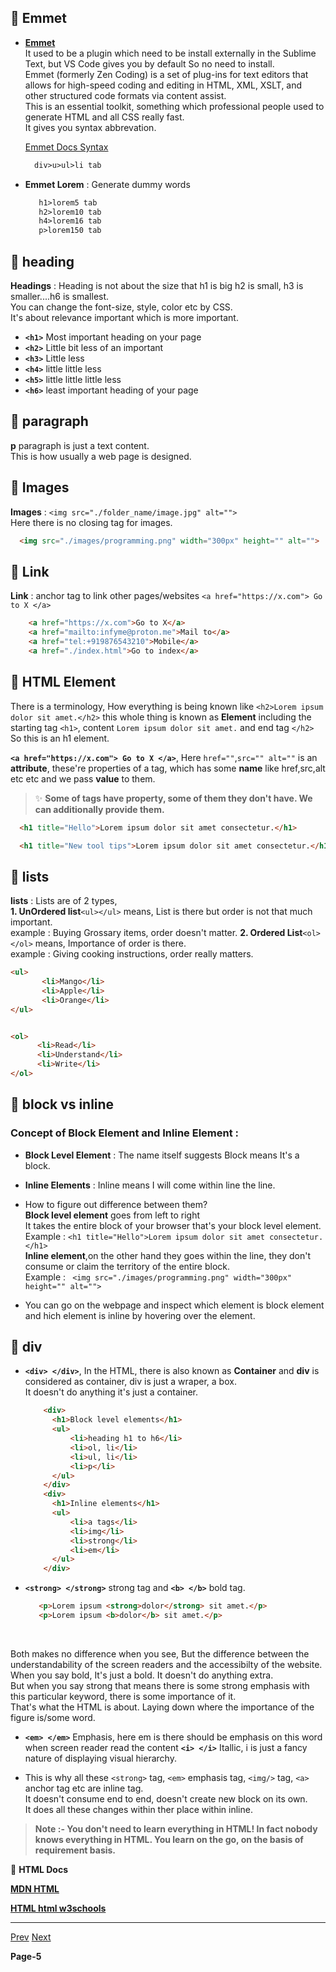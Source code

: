 ## 📕 Emmet 

- **[Emmet](https://emmet.io/)** <br/>
    It used to be a plugin which need to be install externally in the Sublime Text, but VS Code gives you by default So no need to install.<br>
    Emmet (formerly Zen Coding) is a set of plug-ins for text editors that allows for high-speed coding and editing in HTML, XML, XSLT, and other structured code formats via content assist.<br>
    This is an essential toolkit, something which professional people used to generate HTML and all CSS really fast.<br>
    It gives you syntax abbrevation. <br/>

  [Emmet Docs Syntax](https://docs.emmet.io/abbreviations/syntax/) <br/>

  ```html
    div>u>ul>li tab
  ```

- **Emmet Lorem** : Generate dummy words <br/>

  ```html
     h1>lorem5 tab
     h2>lorem10 tab
     h4>lorem16 tab
     p>lorem150 tab
  ```

## 📗 heading

**Headings** : Heading is not about the size that h1 is big h2 is small, h3 is smaller....h6 is smallest. <br/>
You can change the font-size, style, color etc by CSS. <br/>
It's about relevance important which is more important. <br/>
  - **```<h1>```** Most important heading on your page
  - **```<h2>```** Little bit less of an important
  - **```<h3>```** Little less 
  - **```<h4>```** little little less
  - **```<h5>```** little little little less
  - **```<h6>```** least important heading of your page

## 📙 paragraph 

**p** paragraph is just a text content. <br/>
This is how usually a web page is designed. <br/>

## 📕 Images 

**Images** : ```<img src="./folder_name/image.jpg" alt="">``` <br> Here there is no closing tag for images. <br/>

```html
  <img src="./images/programming.png" width="300px" height="" alt="">
```

## 📗 Link 

**Link** : anchor tag to link other pages/websites ```<a href="https://x.com"> Go to X </a>``` <br/>

```html
    <a href="https://x.com">Go to X</a>
    <a href="mailto:infyme@proton.me">Mail to</a>
    <a href="tel:+919876543210">Mobile</a>
    <a href="./index.html">Go to index</a>
```

## 📙 HTML Element 

There is a terminology, How everything is being known like ```<h2>Lorem ipsum dolor sit amet.</h2>``` this whole thing is known as **Element** including 
the starting tag ```<h1>```, content ```Lorem ipsum dolor sit amet.``` and end tag ```</h2>``` So this is an h1 element. <br/>

**```<a href="https://x.com"> Go to X </a>```**, Here ```href=""```,```src="" alt=""``` is an **attribute**, these're properties of a tag,
which has some **name** like href,src,alt etc etc and we pass **value** to them.<br>

> ✨ **Some of tags have property, some of them they don't have. We can additionally provide them.**

```html
  <h1 title="Hello">Lorem ipsum dolor sit amet consectetur.</h1>

  <h1 title="New tool tips">Lorem ipsum dolor sit amet consectetur.</h1>
```

## 📗 lists

**lists** : Lists are of 2 types, <br/>
**1. UnOrdered list**```<ul></ul>``` means, List is there but order is not that much important. <br/>
    example : Buying Grossary items, order doesn't matter.
**2. Ordered List**```<ol></ol>```  means, Importance of order is there. <br/>
    example : Giving cooking instructions, order really matters.

```html
<ul>
       <li>Mango</li>
       <li>Apple</li>
       <li>Orange</li>
</ul>


<ol>
      <li>Read</li>
      <li>Understand</li>
      <li>Write</li>
</ol>
```

## 📙 block vs inline

###  **Concept of Block Element and Inline Element** :

  - **Block Level Element** : The name itself suggests Block means It's a block.
  - **Inline Elements** : Inline means I will come within line the line.
 
  - How to figure out difference between them? <br/>
    **Block level element** goes from left to right <br> It takes the entire block of your browser that's your block level element. <br/>
    Example : ```<h1 title="Hello">Lorem ipsum dolor sit amet consectetur.</h1> ```
    <br/>
    **Inline element**,on the other hand they goes within the line, they don't consume or claim the territory of the entire block. <br/>
    Example : ``` <img src="./images/programming.png" width="300px" height="" alt="">```

 - You can go on the webpage and inspect which element is block element and hich element is inline by hovering over the element.

## 📕 div

- **```<div> </div>```**, In the HTML, there is also known as **Container** and **div** is considered as container, div is just a wraper, a box. <br/>
  It doesn't do anything it's just a container. <br/>
  ```html
      <div>
        <h1>Block level elements</h1>
        <ul>
            <li>heading h1 to h6</li> 
            <li>ol, li</li> 
            <li>ul, li</li>     
            <li>p</li> 
        </ul>
      </div>
      <div>
        <h1>Inline elements</h1>
        <ul>
            <li>a tags</li>
            <li>img</li>
            <li>strong</li>
            <li>em</li>
        </ul>
      </div>   
  ```

 - **```<strong> </strong>```** strong tag and **```<b> </b>```** bold tag. <br/>
   ```html
      <p>Lorem ipsum <strong>dolor</strong> sit amet.</p>
      <p>Lorem ipsum <b>dolor</b> sit amet.</p>
    ```
<br/>

Both makes no difference when you see, But the difference between the understandability of the screen readers and the accessibilty of the website.  
When you say bold, It's just a bold. It doesn't do anything extra. <br/>
But when you say strong that means there is some strong emphasis with this particular keyword, there is some importance of it. <br/>
That's what the HTML is about. Laying down where the importance of the figure is/some word.

- **```<em> </em>```** Emphasis, here em is there should be emphasis on this word when screen reader read the content **```<i> </i>```** Itallic, i is just a fancy nature
   of displaying visual hierarchy. <br/>

- This is why all these ```<strong>``` tag, ```<em>``` emphasis tag, ```<img/>``` tag, ```<a>``` anchor tag etc are inline tag. <br/>
   It doesn't consume end to end, doesn't create new block on its own. <br/>
   It does all these changes within ther place within inline. <br/>


> **Note :- You don't need to learn everything in HTML! In fact nobody knows  everything in HTML. You learn on the go, on the basis of requirement basis.**


🌺 **HTML Docs** <br/>

[**MDN HTML**](https://developer.mozilla.org/en-US/docs/Web/HTML/Guides/Content_categories) <br/>

[**HTML html w3schools**](https://www.w3schools.com/html/) <br/>

---

[Prev]() [Next]()

**Page-5**
